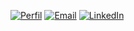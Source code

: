 [![Perfil](https://img.shields.io/badge/-Perfil-007f4f?style=flat-square&logo=github&logoColor=white&labelColor=007f4f)](https://github.com/ajulianajordao)
[![Email](https://img.shields.io/badge/-Email-007f4f?style=flat-square&logo=mail.ru&logoColor=white&labelColor=007f4f)](mailto:julianaj.fernandes@hotmail.com)
[![LinkedIn](https://img.shields.io/badge/-LinkedIn-007f4f?style=flat-square&logo=linkedin&logoColor=white&labelColor=007f4f)](https://www.linkedin.com/in/juliana-jordao-fernandes/)


